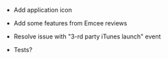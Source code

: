 - Add application icon

- Add some features from Emcee reviews

- Resolve issue  with "3-rd party iTunes launch" event

- Tests?
